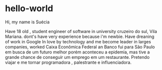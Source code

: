 # hello-world

Hi, my name is Suécia 

Have 18 old , student engineer of software  in  university cruzeiro do sul, Vila Mariana. dont's have very experience  because i'm  newbie. Have  dreaning of work in Google
In love  by technology and me  become  leader  in larges  companies,  worked Caixa Econômica Federal an Banco  fui para São Paulo em busca de um futuro melhor porém aconteceu a epidemia, mas tive a grande chance de conseguir um emprego em um restaurante. Pretendo viajar e me tornar programadora , palestrante e influenciadora.
